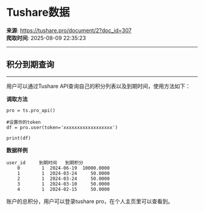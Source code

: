 # Tushare数据

**来源**: https://tushare.pro/document/2?doc_id=307  
**爬取时间**: 2025-08-09 22:35:23

---

## 积分到期查询

---

用户可以通过Tushare API查询自己的积分列表以及到期时间，使用方法如下：

**调取方法**

```
pro = ts.pro_api()

#设置你的token
df = pro.user(token='xxxxxxxxxxxxxxxxxx')

print(df)
```

**数据样例**

```
user_id     到期时间   到期积分
    0        1  2024-06-19  10000.0000
    1        1  2024-03-24     50.0000
    2        1  2024-03-24     50.0000
    3        1  2024-03-10     50.0000
    4        1  2024-02-15     50.0000
```

账户的总积分，用户可以登录tushare pro，在个人主页里可以查看到。
